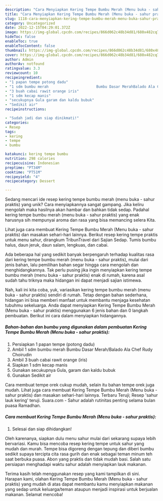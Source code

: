 ```yaml
---
description: "Cara Menyiapkan Kering Tempe Bumbu Merah (Menu buka - sahur praktis) yang Mantap"
title: "Cara Menyiapkan Kering Tempe Bumbu Merah (Menu buka - sahur praktis) yang Mantap"
slug: 1118-cara-menyiapkan-kering-tempe-bumbu-merah-menu-buka-sahur-praktis-yang-mantap
category: Uncategorized
date: 2022-12-15T04:29:01.372Z
image: https://img-global.cpcdn.com/recipes/866d062c48b34d81/680x482cq70/kering-tempe-bumbu-merah-menu-buka-sahur-praktis-foto-resep-utama.jpg
hideToc: false
enableToc: true
enableTocContent: false
thumbnail: https://img-global.cpcdn.com/recipes/866d062c48b34d81/680x482cq70/kering-tempe-bumbu-merah-menu-buka-sahur-praktis-foto-resep-utama.jpg
cover: https://img-global.cpcdn.com/recipes/866d062c48b34d81/680x482cq70/kering-tempe-bumbu-merah-menu-buka-sahur-praktis-foto-resep-utama.jpg
author: Admin
authorAv: notfound
ratingvalue: 3.3
reviewcount: 10
recipeingredient:
- "1 papan tempe potong dadu"
- "1 sdm bumbu merah                      Bumbu Dasar MerahBalado Ala Chef Rudy Choirudin"
- "3 buah cabai rawit orange iris"
- "1 sdm kecap manis"
- "secukupnya Gula garam dan kaldu bubuk"
- "Sedikit air"
recipeinstructions:

- "Sudah jadi dan siap dinikmati!"
categories:
- Resep
tags:
- kering
- tempe
- bumbu

katakunci: kering tempe bumbu 
nutrition: 298 calories
recipecuisine: Indonesian
preptime: "PT34M"
cooktime: "PT51M"
recipeyield: "4"
recipecategory: Dessert

---
```





Sedang mencari ide resep kering tempe bumbu merah (menu buka - sahur praktis) yang unik? Cara menyiapkannya sangat gampang. Jika keliru mengolah maka hasilnya akan hambar dan bahkan tidak sedap. Padahal kering tempe bumbu merah (menu buka - sahur praktis) yang enak harusnya sih mempunyai aroma dan rasa yang bisa memancing selera Kita.





Lihat juga cara membuat Kering Tempe Bumbu Merah (Menu buka - sahur praktis) dan masakan sehari-hari lainnya. Berikut resep kering tempe praktis untuk menu sahur, dirangkum TribunTravel dari Sajian Sedap. Tumis bumbu halus, daun jeruk, daun salam, lengkuas, dan cabai.

Ada beberapa hal yang sedikit banyak berpengaruh terhadap kualitas rasa dari kering tempe bumbu merah (menu buka - sahur praktis), mulai dari jenis bahan, lalu pemilihan bahan segar hingga cara mengolah dan menghidangkannya. Tak perlu pusing jika ingin menyiapkan kering tempe bumbu merah (menu buka - sahur praktis) enak di rumah, karena asal sudah tahu triknya maka hidangan ini dapat menjadi sajian istimewa.






Nah, kali ini kita coba, yuk, variasikan kering tempe bumbu merah (menu buka - sahur praktis) sendiri di rumah. Tetap dengan bahan sederhana, hidangan ini bisa memberi manfaat untuk membantu menjaga kesehatan tubuhmu sekeluarga. Anda dapat menyiapkan Kering Tempe Bumbu Merah (Menu buka - sahur praktis) menggunakan 6 jenis bahan dan 0 langkah pembuatan. Berikut ini cara dalam menyiapkan hidangannya.

<!--inarticleads1-->

##### Bahan-bahan dan bumbu yang digunakan dalam pembuatan Kering Tempe Bumbu Merah (Menu buka - sahur praktis):

1. Persiapkan 1 papan tempe (potong dadu)
1. Ambil 1 sdm bumbu merah                      Bumbu Dasar Merah/Balado Ala Chef Rudy Choirudin
1. Ambil 3 buah cabai rawit orange (iris)
1. Siapkan 1 sdm kecap manis
1. Gunakan secukupnya Gula, garam dan kaldu bubuk
1. Gunakan Sedikit air


Cara membuat tempe orek cukup mudah, selain itu bahan tempe orek juga mudah. Lihat juga cara membuat Kering Tempe Bumbu Merah (Menu buka - sahur praktis) dan masakan sehari-hari lainnya. Terbaru Teruji; Resep &#39;sahur lauk kering&#39; teruji. Suara.com - Sahur adalah rutinitas penting selama bulan puasa Ramadhan. 

<!--inarticleads2-->

##### Cara membuat Kering Tempe Bumbu Merah (Menu buka - sahur praktis):


1. Selesai dan siap dihidangkan!

Oleh karenanya, siapkan dulu menu sahur mulai dari sekarang supaya lebih bervariasi. Kamu bisa mencoba resep kering tempe untuk sahur yang mudah dan murah. Tempe bisa digoreng dengan tepung dan diberi bumbu sedikit supaya tercipta cita rasa gurih dan enak sebagai teman minum teh saat berbuka puasa. Abon yang praktis dan tidak mudah basi. Salah satu persiapan menghadapi waktu sahur adalah menyiapkan lauk makanan. 

Terima kasih telah menggunakan resep yang kami tampilkan di sini. Harapan kami, olahan Kering Tempe Bumbu Merah (Menu buka - sahur praktis) yang mudah di atas dapat membantu kamu menyiapkan makanan yang sedap untuk keluarga/teman ataupun menjadi inspirasi untuk berjualan makanan. Selamat mencoba!
